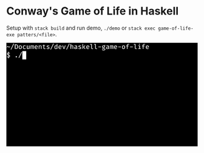 # Conway's Game of Life in Haskell

Setup with `stack build` and run demo, `./demo` or `stack exec game-of-life-exe patters/<file>`.

![](demo.gif)
